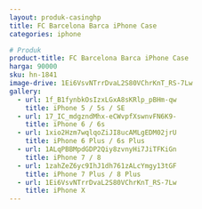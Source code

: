 ```yaml
---
layout: produk-casinghp
title: FC Barcelona Barca iPhone Case
categories: iphone

# Produk
product-title: FC Barcelona Barca iPhone Case
harga: 90000
sku: hn-1841
image-drive: 1Ei6VsvNTrrDvaL2S80VChrKnT_RS-7Lw
gallery:
  - url: 1f_B1fynbkOsIzxLGxA8sKRlp_pBHm-qw
    title: iPhone 5 / 5s / SE
  - url: 17_IC_mdgzndMhx-eCWvpfXswnvFN6K9-
    title: iPhone 6 / 6s
  - url: 1xio2Hzm7wqlqoZiJI8ucAMLgEDM02jrU
    title: iPhone 6 Plus / 6s Plus
  - url: 1ALqPBBMpdGDP2Qiy8zvnyHi7JiTFKiGn
    title: iPhone 7 / 8
  - url: 1zahZeZ6yc9IhJ1dh761zALcYmgy13tGF
    title: iPhone 7 Plus / 8 Plus
  - url: 1Ei6VsvNTrrDvaL2S80VChrKnT_RS-7Lw
    title: iPhone X
---
```

